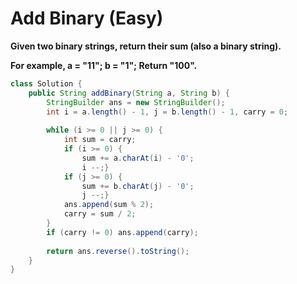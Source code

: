 # Add Binary (Easy)

**Given two binary strings, return their sum (also a binary string).**

**For example,
a = "11";
b = "1";
Return "100".**

```java
class Solution {
    public String addBinary(String a, String b) {
        StringBuilder ans = new StringBuilder();
        int i = a.length() - 1, j = b.length() - 1, carry = 0;
        
        while (i >= 0 || j >= 0) {
            int sum = carry;
            if (i >= 0) {
                sum += a.charAt(i) - '0';
                i --;}
            if (j >= 0) {
                sum += b.charAt(j) - '0';
                j --;}
            ans.append(sum % 2);
            carry = sum / 2;
        }
        if (carry != 0) ans.append(carry);
        
        return ans.reverse().toString();
    }
}
```
